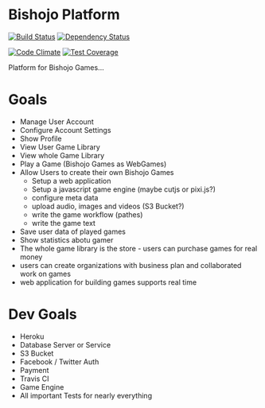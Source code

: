 Bishojo Platform
=====

[![Build Status](https://travis-ci.org/Ninevillage/bishojo.svg?branch=master)](https://travis-ci.org/Ninevillage/bishojo)
[![Dependency Status](https://gemnasium.com/Ninevillage/bishojo.svg)](https://gemnasium.com/Ninevillage/bishojo)

[![Code Climate](https://codeclimate.com/github/Ninevillage/bishojo/badges/gpa.svg)](https://codeclimate.com/github/Ninevillage/bishojo)
[![Test Coverage](https://codeclimate.com/github/Ninevillage/bishojo/badges/coverage.svg)](https://codeclimate.com/github/Ninevillage/bishojo)

Platform for Bishojo Games...

# Goals
* Manage User Account
* Configure Account Settings
* Show Profile
* View User Game Library
* View whole Game Library
* Play a Game (Bishojo Games as WebGames)
* Allow Users to create their own Bishojo Games
  * Setup a web application
  * Setup a javascript game engine (maybe cutjs or pixi.js?)
  * configure meta data
  * upload audio, images and videos (S3 Bucket?)
  * write the game workflow (pathes)
  * write the game text
* Save user data of played games
* Show statistics abotu gamer
* The whole game library is the store - users can purchase games for real money
* users can create organizations with business plan and collaborated work on games
* web application for building games supports real time

# Dev Goals
* Heroku
* Database Server or Service
* S3 Bucket
* Facebook / Twitter Auth
* Payment
* Travis CI
* Game Engine
* All important Tests for nearly everything